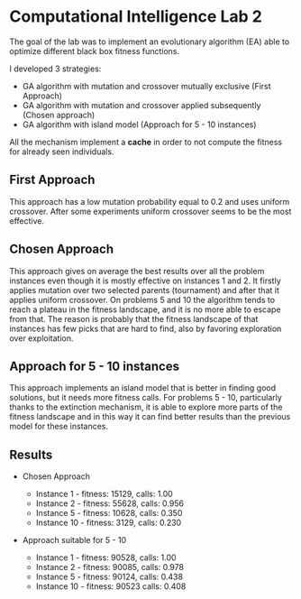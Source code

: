 # Computational Intelligence Lab 2
The goal of the lab was to implement an evolutionary algorithm (EA) able to optimize different black box 
fitness functions. 

I developed 3 strategies:

*  GA algorithm with mutation and crossover mutually exclusive (First Approach)
*  GA algorithm with mutation and crossover applied subsequently (Chosen approach)
*  GA algorithm with island model (Approach for 5 - 10 instances)

All the mechanism implement a **cache** in order to not compute the fitness for already seen individuals.

## First Approach
This approach has a low mutation probability equal to 0.2 and uses uniform crossover. After some experiments uniform 
crossover seems to be the most effective.

## Chosen Approach
This approach gives on average the best results over all the problem instances even though it is mostly effective 
on instances 1 and 2.
It firstly applies mutation over two selected parents (tournament) and after that it applies uniform crossover.
On problems 5 and 10 the algorithm tends to reach a plateau in the fitness landscape, and it is no more able to escape 
from that. The reason is probably that the fitness landscape of that instances has few picks that are hard to find,
also by favoring exploration over exploitation.

## Approach for 5 - 10 instances
This approach implements an island model that is better in finding good solutions, but it needs more fitness calls.
For problems 5 - 10, particularly thanks to the extinction mechanism, it is able to explore more parts of the fitness
landscape and in this way it can find better results than the previous model for these instances.

## Results
* Chosen Approach

  * Instance 1 - fitness: 15129, calls: 1.00
  * Instance 2 - fitness: 55628, calls: 0.956
  * Instance 5 - fitness: 10628, calls: 0.350
  * Instance 10 - fitness: 3129, calls: 0.230


* Approach suitable for 5 - 10

  * Instance 1 - fitness: 90528, calls: 1.00
  * Instance 2 - fitness: 90085, calls: 0.978
  * Instance 5 - fitness: 90124, calls: 0.438
  * Instance 10 - fitness: 90523 calls: 0.408
